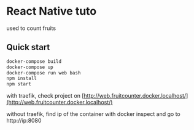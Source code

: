 React Native tuto
=================

used to count fruits

Quick start
-----------

```bash
docker-compose build
docker-compose up
docker-compose run web bash
npm install
npm start
```

with traefik, check project on [http://web.fruitcounter.docker.localhost/](http://web.fruitcounter.docker.localhost/) 

without traefik, find ip of the container with docker inspect and go to http://ip:8080

